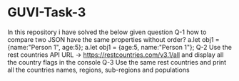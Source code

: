 # GUVI-Task-3
In this repository i have solved the below given question
Q-1 how to compare two JSON have the same properties without order?
a.let obj1 = {name:"Person 1", age:5};
a.let obj1 = {age:5, name:"Person 1"};
Q-2 Use the rest countries API URL -> https://restcountries.com/v3.1/all and display all the country flags in the console
Q-3 Use the same rest countries and print all the countries names, regions, sub-regions and populations 
